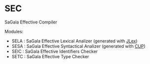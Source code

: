 # SEC
SaGala Effective Compiler

Modules:
- SELA : SaGala Effective Lexical Analizer (generated with [JLex](https://www.cs.princeton.edu/~appel/modern/java/JLex/))
- SESA : SaGala Effective Syntactical Analizer (generated with [CUP](http://www2.cs.tum.edu/projects/cup/))
- SEIC : SaGala Effective Identifiers Checker
- SETC : SaGala Effective Type Checker
